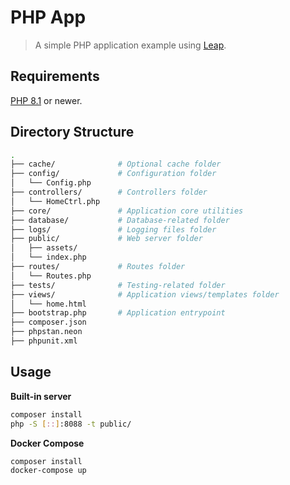 # PHP App

> A simple PHP application example using [Leap](https://github.com/joseluisq/leap).

## Requirements

[PHP 8.1](https://www.php.net/releases/8.1/en.php) or newer.

## Directory Structure

```sh
.
├── cache/              # Optional cache folder
├── config/             # Configuration folder
│   └── Config.php
├── controllers/        # Controllers folder
│   └── HomeCtrl.php
├── core/               # Application core utilities
├── database/           # Database-related folder
├── logs/               # Logging files folder
├── public/             # Web server folder
│   ├── assets/
│   └── index.php
├── routes/             # Routes folder
│   └── Routes.php
├── tests/              # Testing-related folder
├── views/              # Application views/templates folder
│   └── home.html
├── bootstrap.php       # Application entrypoint
├── composer.json
├── phpstan.neon
├── phpunit.xml
```

## Usage

__Built-in server__

```sh
composer install
php -S [::]:8088 -t public/
```

__Docker Compose__

```sh
composer install
docker-compose up
```
